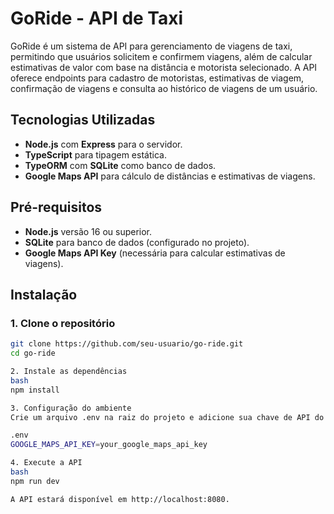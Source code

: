 # GoRide - API de Taxi

GoRide é um sistema de API para gerenciamento de viagens de taxi, permitindo que usuários solicitem e confirmem viagens, além de calcular estimativas de valor com base na distância e motorista selecionado. A API oferece endpoints para cadastro de motoristas, estimativas de viagem, confirmação de viagens e consulta ao histórico de viagens de um usuário.

## Tecnologias Utilizadas

- **Node.js** com **Express** para o servidor.
- **TypeScript** para tipagem estática.
- **TypeORM** com **SQLite** como banco de dados.
- **Google Maps API** para cálculo de distâncias e estimativas de viagens.

## Pré-requisitos

- **Node.js** versão 16 ou superior.
- **SQLite** para banco de dados (configurado no projeto).
- **Google Maps API Key** (necessária para calcular estimativas de viagens).

## Instalação

### 1. Clone o repositório

```bash
git clone https://github.com/seu-usuario/go-ride.git
cd go-ride

2. Instale as dependências
bash
npm install

3. Configuração do ambiente
Crie um arquivo .env na raiz do projeto e adicione sua chave de API do Google Maps:

.env
GOOGLE_MAPS_API_KEY=your_google_maps_api_key

4. Execute a API
bash
npm run dev

A API estará disponível em http://localhost:8080.